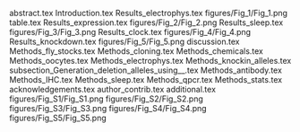 abstract.tex
Introduction.tex
Results_electrophys.tex
figures/Fig_1/Fig_1.png
table.tex
Results_expression.tex
figures/Fig_2/Fig_2.png
Results_sleep.tex
figures/Fig_3/Fig_3.png
Results_clock.tex
figures/Fig_4/Fig_4.png
Results_knockdown.tex
figures/Fig_5/Fig_5.png
discussion.tex
Methods_fly_stocks.tex
Methods_cloning.tex
Methods_chemicals.tex
Methods_oocytes.tex
Methods_electrophys.tex
Methods_knockin_alleles.tex
subsection_Generation_deletion_alleles_using__.tex
Methods_antibody.tex
Methods_IHC.tex
Methods_sleep.tex
Methods_qpcr.tex
Methods_stats.tex
acknowledgements.tex
author_contrib.tex
additional.tex
figures/Fig_S1/Fig_S1.png
figures/Fig_S2/Fig_S2.png
figures/Fig_S3/Fig_S3.png
figures/Fig_S4/Fig_S4.png
figures/Fig_S5/Fig_S5.png